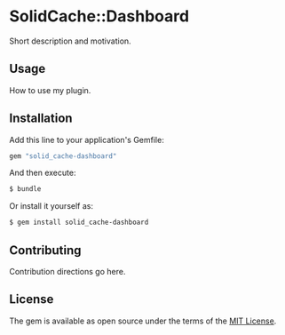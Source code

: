 # SolidCache::Dashboard
Short description and motivation.

## Usage
How to use my plugin.

## Installation
Add this line to your application's Gemfile:

```ruby
gem "solid_cache-dashboard"
```

And then execute:
```bash
$ bundle
```

Or install it yourself as:
```bash
$ gem install solid_cache-dashboard
```

## Contributing
Contribution directions go here.

## License
The gem is available as open source under the terms of the [MIT License](https://opensource.org/licenses/MIT).
